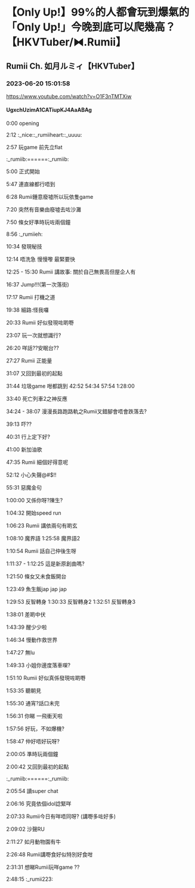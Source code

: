 # 【Only Up!】99%的人都會玩到爆氣的「Only Up!」今晚到底可以爬幾高？【HKVTuber/⧓.Rumii】

## Rumii Ch. 如月ルミィ【HKVTuber】

### 2023-06-20 15:01:58

https://www.youtube.com/watch?v=O1F3nTMTXiw

#### UgxchUzimA1CATiupKJ4AaABAg

0:00 opening

2:12 :_nice::_rumiiheart::_uuuu:

2:57 玩game 前先立flat

:_rumiib:======:_rumiib:

5:00 正式開始

5:47 連直線都行唔到

6:28 Rumii鍾意廢墟所以玩依隻game

7:20 突然有音樂由廢墟去咗沙灘

7:50 條女好準時玩咗兩個鐘

8:56 :_rumiieh:

10:34 發現秘技

12:14 唔洗急 慢慢嚟 最緊要快

12:25 - 15:30 Rumii 講故事: 關於自己無畏高但屋企人有

16:37 Jump!!!(第一次落街)

17:17 Rumii 打機之道

19:38 細路:怪我囉

20:33 Rumii 好似發現咗啲嘢

 23:07 玩一次就想識行?

26:20 咩話??安眠台??

27:27 Rumii 正能量

31:07 又回到最初的起點 

31:44 垃圾game 咁都跳到 42:52 54:34 57:54 1:28:00 

33:40 死亡列車2之神反應

34:24 - 38:07 漫漫長路跑路軌之Rumii叉錯腳會唔會跌落去?

39:13 吓??

40:31 行上定下好?

41:00 新加油歌

47:35 Rumii 細個好得意呢

52:12 小心失聲@#$!!

55:31 惡魔金句

1:00:00 又係你呀?陳生?

1:04:32 開始speed run 

1:06:23 Rumii 講依兩句有啲玄

1:08:10 魔界語 1:25:58  魔界語2

1:10:54 Rumii 話自己仲後生呀

1:11:37 - 1:12:25 這是新原創曲嗎?

1:21:50 條女又未食飯開台

1:23:49 魚生飯jap jap jap

1:29:53 反智轉身 1:30:33 反智轉身2 1:32:51 反智轉身3

1:38:01 差啲中伏

1:43:39 醒少少啦

1:46:34 慢動作救世界

1:47:27 無lu

1:49:33 小姐你邊度落車㗎?

1:51:10 Rumii 好似真係發現咗啲嘢

1:53:35 聽朝見

1:55:30 通宵?話口未完  

1:56:31 你睇 一飛衝天啦

1:57:56 好玩，不如爆機?

1:58:47 仲好唔好玩呀?

2:00:05 準時玩兩個鐘

2:00:42 又回到最初的起點

:_rumiib:======:_rumiib:

2:05:54 讀super chat

2:06:16 究竟依個idol諗緊咩

2:07:33 Rumii今日有咩唔同呀? (講嘢多咗好多)

2:09:02 沙聲RU

2:11:27 如月動物園有牛

2:26:48 Rumii講嘢食好似特別好食咁

2:31:31 想睇Rumii玩咩game ??

2:48:15 :_rumii223:

